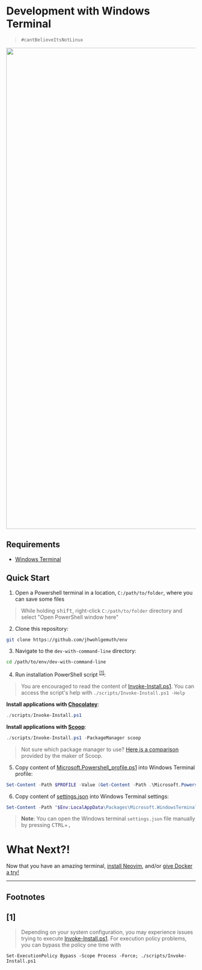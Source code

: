 Development with Windows Terminal
=================================
> `#cantBelieveItsNotLinux`

<div align="center">
    <a href="#"><img alt="Windows Terminal in action!" src="http://www.jasonwohlgemuth.com/env/images/env_terminal_demo.gif" alt="So pretty!" width="1280"/></a>
</div>

Requirements
------------
- [Windows Terminal](https://www.microsoft.com/store/productId/9N0DX20HK701)

Quick Start
-----------
1. Open a Powershell terminal in a location, `C:/path/to/folder`, where you can save some files

> While holding <kbd>shift</kbd>, right-click `C:/path/to/folder` directory and select "Open PowerShell window here"

2. Clone this repository:

```bash
git clone https://github.com/jhwohlgemuth/env
```

3. Navigate to the `dev-with-command-line` directory:

```bash
cd /path/to/env/dev-with-command-line
```

4. Run installation PowerShell script <sup>[[1]](#1)</sup>:
> You are encouraged to read the content of [Invoke-Install.ps1](./scripts/Invoke-Install.ps1). You can access the script's help with `./scripts/Invoke-Install.ps1 -Help`

**Install applications with [Chocolatey](https://chocolatey.org/)**:
```powershell
./scripts/Invoke-Install.ps1
```

**Install applications with [Scoop](https://scoop.sh/)**:
```powershell
./scripts/Invoke-Install.ps1 -PackageManager scoop
```

> Not sure which package manager to use? [Here is a comparison](https://github.com/lukesampson/scoop/wiki/Chocolatey-Comparison) provided by the maker of Scoop.

5. Copy content of [Microsoft.Powershell_profile.ps1](./Microsoft.Powershell_profile.ps1) into Windows Terminal profile:

```powershell
Set-Content -Path $PROFILE -Value (Get-Content -Path .\Microsoft.Powershell_profile.ps1)
```

6. Copy content of [settings.json](./settings.json) into Windows Terminal settings:


```powershell
Set-Content -Path "$Env:LocalAppData\Packages\Microsoft.WindowsTerminal_8wekyb3d8bbwe\LocalState\settings.json" -Value (Get-Content -Path .\settings.json)
```

> **Note**: You can open the Windows terminal `settings.json` file manually by pressing <kbd>CTRL</kbd>+<kbd>,</kbd>

What Next?!
===========
Now that you have an amazing terminal, [install Neovim](../dev-with-neovim), and/or [give Docker a try!](../dev-with-docker)

-------------

**Footnotes**
-------------

[1]
---
> Depending on your system configuration, you may experience issues trying to execute [Invoke-Install.ps1](./scripts/Invoke-Install.ps1).
> For execution policy problems, you can bypass the policy one time with

```
Set-ExecutionPolicy Bypass -Scope Process -Force; ./scripts/Invoke-Install.ps1
```